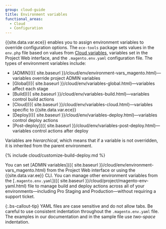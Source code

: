 ```yaml
---
group: cloud-guide
title: Environment variables
functional_areas:
  - Cloud
  - Configuration
---
```


{{site.data.var.ece}} enables you to assign environment variables to override configuration options. The `ece-tools` package sets values in the `env.php` file based on values from [Cloud variables]({{site.baseurl}}/cloud/env/variables-cloud.html), variables set in the Project Web interface, and the `.magento.env.yaml` configuration file. The types of environment variables include:

-  [ADMIN]({{ site.baseurl }}/cloud/env/environment-vars_magento.html)—variables override project ADMIN variables
-  [Global]({{ site.baseurl }}/cloud/env/variables-global.html)—variables affect each stage
-  [Build]({{ site.baseurl }}/cloud/env/variables-build.html)—variables control build actions
-  [Cloud]({{ site.baseurl }}/cloud/env/variables-cloud.html)—variables specific to {{site.data.var.ece}}
-  [Deploy]({{ site.baseurl }}/cloud/env/variables-deploy.html)—variables control deploy actions
-  [Post-deploy]({{ site.baseurl }}/cloud/env/variables-post-deploy.html)—variables control actions after deploy

Variables are _hierarchical_, which means that if a variable is not overridden, it is inherited from the parent environment.

{% include cloud/customize-build-deploy.md %}

You can set [ADMIN variables]({{ site.baseurl }}/cloud/env/environment-vars_magento.html) from the Project Web interface or using the {{site.data.var.ee}} CLI. You can manage other environment variables from the [`.magento.env.yaml`]({{ site.baseurl }}/cloud/project/magento-env-yaml.html) file to manage build and deploy actions across all of your environments—including Pro Staging and Production—without requiring a support ticket.

{:.bs-callout-tip}
YAML files are case sensitive and do not allow tabs. Be careful to use consistent indentation throughout the `.magento.env.yaml` file. The examples in our documentation and in the sample file use _two-space_ indentation.
